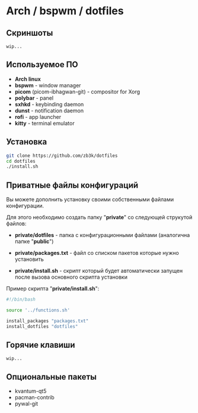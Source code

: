 # Arch / bspwm / dotfiles

## Скриншоты

`wip...`

## Используемое ПО

- **Arch linux** 
- **bspwm** - window manager
- **picom** (picom-ibhagwan-git) - compositor for Xorg 
- **polybar** - panel
- **sxhkd** - keybinding daemon
- **dunst** - notification daemon
- **rofi** - app launcher
- **kitty** - terminal emulator

## Установка

```bash
git clone https://github.com/zb3k/dotfiles
cd dotfiles
./install.sh
```

## Приватные файлы конфигураций

Вы можете дополнить установку своими собственными файлами конфигурации.

Для этого необходимо создать папку "**private**" со следующей струкутой файлов:

- **private/dotfiles** - папка с конфигурационными файлами (аналогична папке "**public**")

- **private/packages.txt** - файл со списком пакетов которые нужно установить

- **private/install.sh** - скрипт который будет автоматически запущен после вызова основного скрипта установки

Пример скрипта "**private/install.sh**":

```bash
#!/bin/bash

source '../functions.sh'

install_packages "packages.txt"
install_dotfiles "dotfiles"

```

## Горячие клавиши

`wip...`

## Опциональные пакеты

- kvantum-qt5
- pacman-contrib
- pywal-git

